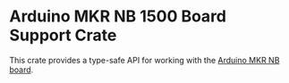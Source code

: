 # Arduino MKR NB 1500 Board Support Crate

This crate provides a type-safe API for working with the [Arduino MKR NB board](https://store-usa.arduino.cc/products/arduino-mkr-nb-1500).
